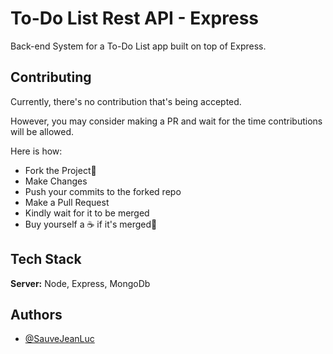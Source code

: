 
# To-Do List Rest API - Express

Back-end System for a To-Do List app built on top of Express.



## Contributing

Currently, there's no contribution that's being accepted.

However, you may consider making a PR and wait for the time contributions will be allowed.

Here is how: 

- Fork the Project🍴
- Make Changes
- Push your commits to the forked repo
- Make a Pull Request
- Kindly wait for it to be merged
- Buy yourself a ☕ if it's merged🎉


  
## Tech Stack

**Server:** Node, Express, MongoDb

  
## Authors

- [@SauveJeanLuc](https://www.github.com/SauveJeanLuc)

  
